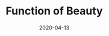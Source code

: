 ---
layout: page
title: Function of Beauty
permalink: /function-of-beauty
domain: functionofbeauty.com
status: live
tags: bath hygiene 
date: 2020-04-13
---